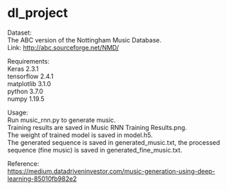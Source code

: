 # dl_project <br>


Dataset: <br>
The ABC version of the Nottingham Music Database. <br>
Link: http://abc.sourceforge.net/NMD/ <br>



Requirements:<br>
Keras                              2.3.1 <br>
tensorflow                         2.4.1 <br>
matplotlib                         3.1.0 <br>
python                             3.7.0 <br>
numpy                              1.19.5 <br>


Usage:  <br>
Run music_rnn.py to generate music. <br>
Training results are saved in Music RNN Training Results.png. <br>
The weight of trained model is saved in model.h5. <br>
The generated sequence is saved in generated_music.txt, the processed sequence (fine music) is saved in generated_fine_music.txt. <br>

Reference: <br>
https://medium.datadriveninvestor.com/music-generation-using-deep-learning-85010fb982e2



